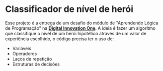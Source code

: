 # Classificador de nível de herói

Esse projeto é a entrega de um desafio do módulo de "Aprendendo Lógica de Programação" na **[Digital Innovation One](dio.me)**. A ideia é fazer um algorítmo que classifique o nível de um herói hipotético através de um valor de experiência escolhido, o código precisa ter o uso de:
- Variáveis
- Operadores
- Laços de repetição
- Estruturas de decisões
